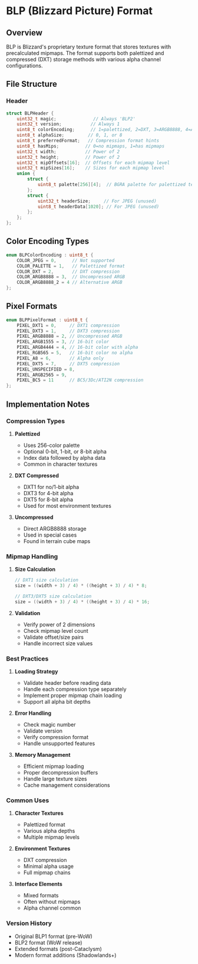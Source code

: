 # BLP (Blizzard Picture) Format

## Overview
BLP is Blizzard's proprietary texture format that stores textures with precalculated mipmaps. The format supports both palettized and compressed (DXT) storage methods with various alpha channel configurations.

## File Structure

### Header
```cpp
struct BLPHeader {
    uint32_t magic;              // Always 'BLP2'
    uint32_t version;           // Always 1
    uint8_t colorEncoding;      // 1=palettized, 2=DXT, 3=ARGB8888, 4=ARGB8888
    uint8_t alphaSize;         // 0, 1, or 8
    uint8_t preferredFormat;   // Compression format hints
    uint8_t hasMips;          // 0=no mipmaps, 1=has mipmaps
    uint32_t width;           // Power of 2
    uint32_t height;          // Power of 2
    uint32_t mipOffsets[16];  // Offsets for each mipmap level
    uint32_t mipSizes[16];    // Sizes for each mipmap level
    union {
        struct {
            uint8_t palette[256][4];  // BGRA palette for palettized textures
        };
        struct {
            uint32_t headerSize;     // For JPEG (unused)
            uint8_t headerData[1020]; // For JPEG (unused)
        };
    };
};
```

## Color Encoding Types
```cpp
enum BLPColorEncoding : uint8_t {
    COLOR_JPEG = 0,      // Not supported
    COLOR_PALETTE = 1,   // Palettized format
    COLOR_DXT = 2,       // DXT compression
    COLOR_ARGB8888 = 3,  // Uncompressed ARGB
    COLOR_ARGB8888_2 = 4 // Alternative ARGB
};
```

## Pixel Formats
```cpp
enum BLPPixelFormat : uint8_t {
    PIXEL_DXT1 = 0,     // DXT1 compression
    PIXEL_DXT3 = 1,     // DXT3 compression
    PIXEL_ARGB8888 = 2, // Uncompressed ARGB
    PIXEL_ARGB1555 = 3, // 16-bit color
    PIXEL_ARGB4444 = 4, // 16-bit color with alpha
    PIXEL_RGB565 = 5,   // 16-bit color no alpha
    PIXEL_A8 = 6,       // Alpha only
    PIXEL_DXT5 = 7,     // DXT5 compression
    PIXEL_UNSPECIFIED = 8,
    PIXEL_ARGB2565 = 9,
    PIXEL_BC5 = 11      // BC5/3Dc/ATI2N compression
};
```

## Implementation Notes

### Compression Types
1. **Palettized**
   - Uses 256-color palette
   - Optional 0-bit, 1-bit, or 8-bit alpha
   - Index data followed by alpha data
   - Common in character textures

2. **DXT Compressed**
   - DXT1 for no/1-bit alpha
   - DXT3 for 4-bit alpha
   - DXT5 for 8-bit alpha
   - Used for most environment textures

3. **Uncompressed**
   - Direct ARGB8888 storage
   - Used in special cases
   - Found in terrain cube maps

### Mipmap Handling
1. **Size Calculation**
   ```cpp
   // DXT1 size calculation
   size = ((width + 3) / 4) * ((height + 3) / 4) * 8;
   
   // DXT3/DXT5 size calculation
   size = ((width + 3) / 4) * ((height + 3) / 4) * 16;
   ```

2. **Validation**
   - Verify power of 2 dimensions
   - Check mipmap level count
   - Validate offset/size pairs
   - Handle incorrect size values

### Best Practices
1. **Loading Strategy**
   - Validate header before reading data
   - Handle each compression type separately
   - Implement proper mipmap chain loading
   - Support all alpha bit depths

2. **Error Handling**
   - Check magic number
   - Validate version
   - Verify compression format
   - Handle unsupported features

3. **Memory Management**
   - Efficient mipmap loading
   - Proper decompression buffers
   - Handle large texture sizes
   - Cache management considerations

### Common Uses
1. **Character Textures**
   - Palettized format
   - Various alpha depths
   - Multiple mipmap levels

2. **Environment Textures**
   - DXT compression
   - Minimal alpha usage
   - Full mipmap chains

3. **Interface Elements**
   - Mixed formats
   - Often without mipmaps
   - Alpha channel common

### Version History
- Original BLP1 format (pre-WoW)
- BLP2 format (WoW release)
- Extended formats (post-Cataclysm)
- Modern format additions (Shadowlands+) 